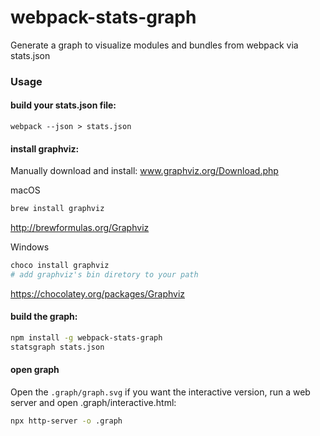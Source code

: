 # webpack-stats-graph
Generate a graph to visualize modules and bundles from webpack via stats.json

### Usage

#### build your stats.json file:
```
webpack --json > stats.json
```

#### install graphviz:

Manually download and install: www.graphviz.org/Download.php

macOS  
```bash
brew install graphviz
```
http://brewformulas.org/Graphviz
  
Windows
```ps1
choco install graphviz
# add graphviz's bin diretory to your path
``` 
https://chocolatey.org/packages/Graphviz

#### build the graph:
```bash
npm install -g webpack-stats-graph
statsgraph stats.json
```

#### open graph

Open the `.graph/graph.svg` if you want the interactive version, run a web server and open .graph/interactive.html:
```bash
npx http-server -o .graph
```


